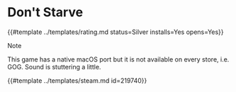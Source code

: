 # Don't Starve
<!-- script:Aliases [] -->

{{#template ../templates/rating.md status=Silver installs=Yes opens=Yes}}

> [!NOTE]
> This game has a native macOS port but it is not available on every store, i.e. GOG.
> Sound is stuttering a little.

{{#template ../templates/steam.md id=219740}}
